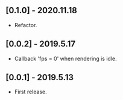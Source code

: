 ## [0.1.0] - 2020.11.18

* Refactor.

## [0.0.2] - 2019.5.17

* Callback 'fps = 0' when rendering is idle.

## [0.0.1] - 2019.5.13

* First release.
